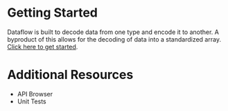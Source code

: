 # Getting Started

Dataflow is built to decode data from one type and encode it to another. A byproduct of this 
allows for the decoding of data into a standardized array. [Click here to get started](basics).

# Additional Resources

- API Browser
- Unit Tests
